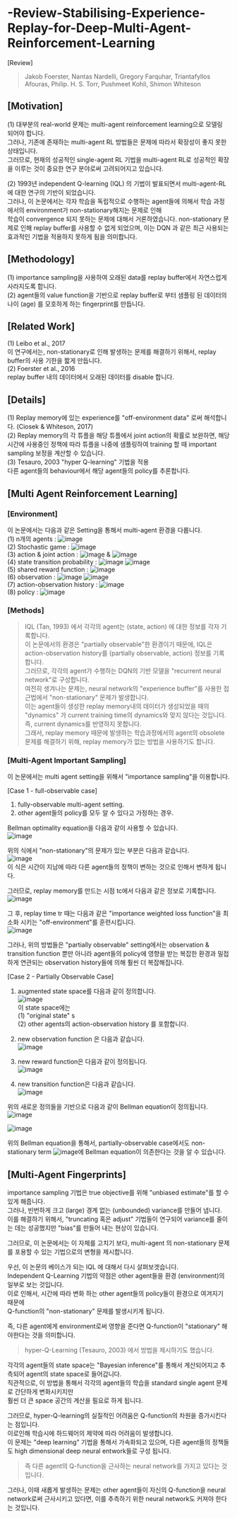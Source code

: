 # -Review-Stabilising-Experience-Replay-for-Deep-Multi-Agent-Reinforcement-Learning
[Review]
> Jakob Foerster, Nantas Nardelli,  Gregory Farquhar, Triantafyllos Afouras, Philip. H. S. Torr, Pushmeet Kohli, Shimon Whiteson

## [Motivation]
(1) 대부분의 real-world 문제는 multi-agent reinforcement learning으로 모델링 되어야 합니다.  
그러나, 기존에 존재하는 multi-agent RL 방법들은 문제에 따라서 확장성이 좋지 못한 상태입니다.  
그러므로, 현재의 성공적인 single-agent RL 기법을 multi-agent RL로 성공적인 확장을 이루는 것이 중요한 연구 분야로써 고려되어지고 있습니다.  

(2) 1993년 independent Q-learning (IQL) 의 기법이 발표되면서 multi-agent-RL에 대한 연구의 기반이 되었습니다.  
그러나, 이 논문에서는 각자 학습을 독립적으로 수행하는 agent들에 의해서 학습 과정에서의 environment가 non-stationary해지는 문제로 인해  
학습이 convergence 되지 못하는 문제에 대해서 거론하였습니다. non-stationary 문제로 인해 replay buffer를 사용할 수 없게 되었으며, 이는 DQN 과 같은 최근 사용되는 효과적인 기법을 적용하지 못하게 됨을 의미합니다.  

## [Methodology]
(1) importance sampling을 사용하여 오래된 data를 replay buffer에서 자연스럽게 사라지도록 합니다.  
(2) agent들의 value function을 기반으로 replay buffer로 부터 샘플링 된 데이터의 나이 (age) 를 모호하게 하는 fingerprint를 만듭니다.  

## [Related Work]
(1) Leibo et al., 2017  
이 연구에서는, non-stationary로 인해 발생하는 문제를 해결하기 위해서, replay buffer의 사용 기한을 짧게 만듭니다.  
(2) Foerster et al., 2016  
replay buffer 내의 데이터에서 오래된 데이터를 disable 합니다.  

## [Details]
(1) Replay memory에 있는 experience를 "off-environment data" 로써 해석합니다. (Ciosek & Whiteson, 2017)  
(2) Replay memory의 각 튜플을 해당 튜플에서 joint action의 확률로 보완하면, 해당 시간에 사용중인 정책에 따라 튜플을 나중에 샘플링하여 training 할 때 important sampling 보정을 계산할 수 있습니다.  
(3) Tesauro, 2003 "hyper Q-learning" 기법을 적용  
다른 agent들의 behaviour에서 해당 agent들의 policy를 추론합니다.  

## [Multi Agent Reinforcement Learning]
### [Environment]
이 논문에서는 다음과 같은 Setting을 통해서 multi-agent 환경을 다룹니다.  
(1) n개의 agents : ![image](https://user-images.githubusercontent.com/40893452/45855672-247c5800-bd8c-11e8-854d-385c0ea1a0e9.png)  
(2) Stochastic game : ![image](https://user-images.githubusercontent.com/40893452/45855688-352cce00-bd8c-11e8-9f02-568688f71e8a.png)  
(3) action & joint action : ![image](https://user-images.githubusercontent.com/40893452/45855711-61e0e580-bd8c-11e8-9245-373e49569970.png) & ![image](https://user-images.githubusercontent.com/40893452/45855721-6d341100-bd8c-11e8-9c33-761844a891fb.png)  
(4) state transition probability : ![image](https://user-images.githubusercontent.com/40893452/45855721-6d341100-bd8c-11e8-9c33-761844a891fb.png) ![image](https://user-images.githubusercontent.com/40893452/45855758-92c11a80-bd8c-11e8-8558-98c4855297c4.png)  
(5) shared reward function : ![image](https://user-images.githubusercontent.com/40893452/45855773-a3719080-bd8c-11e8-9eac-d83cd3125889.png)  
(6) observation : ![image](https://user-images.githubusercontent.com/40893452/45855789-bbe1ab00-bd8c-11e8-9518-04c95cc4d63c.png) ![image](https://user-images.githubusercontent.com/40893452/45855800-c7cd6d00-bd8c-11e8-99ed-1c20159ff7e7.png)   
(7) action-observation history : ![image](https://user-images.githubusercontent.com/40893452/45855865-1975f780-bd8d-11e8-8c29-7d716ce79eb5.png)  
(8) policy : ![image](https://user-images.githubusercontent.com/40893452/45855963-812c4280-bd8d-11e8-9656-d159750500c4.png)

### [Methods]
> IQL (Tan, 1993) 에서 각각의 agent는 (state, action) 에 대한 정보를 각자 기록합니다.   
이 논문에서의 환경은 "partially observable"한 환경이기 때문에, IQL은 action-observation history를 (partially observable, action) 정보를 기록합니다.   
그러므로, 각각의 agent가 수행하는 DQN의 기반 모델을 "recurrent neural network"로 구성합니다.   
여전히 생겨나는 문제는, neural network의 "experience buffer"를 사용한 접근법에서 "non-stationary" 문제가 발생합니다.  
> 이는 agent들이 생성한 replay memory내의 데이터가 생성되었을 때의 "dynamics" 가 current training time의 dynamics와 맞지 않다는 것입니다. 즉, current dynamics를 반영하지 못합니다.   
> 그래서, replay memory 때문에 발생하는 학습과정에서의 agent의 obsolete 문제를 해결하기 위해, replay memory가 없는 방법을 사용하기도 합니다.  
### [Multi-Agent Important Sampling]
이 논문에서는 multi agent setting을 위해서 "importance sampling"을 이용합니다.  

[Case 1 - full-observable case]
1. fully-observable multi-agent setting.  
2. other agent들의 policy를 모두 알 수 있다고 가정하는 경우.  

Bellman optimality equation을 다음과 같이 사용할 수 있습니다.   
![image](https://user-images.githubusercontent.com/40893452/45858330-e422d700-bd97-11e8-84b6-db423fccd0b9.png)  

위의 식에서 "non-stationary"의 문제가 있는 부분은 다음과 같습니다.   
![image](https://user-images.githubusercontent.com/40893452/45858423-47ad0480-bd98-11e8-9bb6-3643178f82e5.png)   
이 식은 시간이 지남에 따라 다른 agent들의 정책이 변하는 것으로 인해서 변하게 됩니다.  

그러므로, replay memory를 만드는 시점 tc에서 다음과 같은 정보로 기록합니다.  
![image](https://user-images.githubusercontent.com/40893452/45858459-7925d000-bd98-11e8-9728-559fedbf6329.png)  

그 후, replay time tr 때는 다음과 같은 "importance weighted loss function"을 최소화 시키는 "off-environment"를 훈련시킵니다.  
![image](https://user-images.githubusercontent.com/40893452/45858481-a1adca00-bd98-11e8-8717-d1b190448e83.png)

그러나, 위의 방법들은 "partially observable" setting에서는 observation & transition function 뿐만 아니라 agent들의 policy에 영향을 받는 복잡한 환경과 밀접하게 연관되는 observation history들에 의해 훨씬 더 복잡해집니다.   

[Case 2 - Partially Observable Case]
1. augmented state space를 다음과 같이 정의합니다.   
![image](https://user-images.githubusercontent.com/40893452/45858731-db330500-bd99-11e8-8785-08f1603fc0ce.png)  
이 state space에는  
(1) "original state" s   
(2) other agents의 action-observation history 
를 포함합니다.  

2. new observation function 은 다음과 같습니다.  
![image](https://user-images.githubusercontent.com/40893452/45859150-c48dad80-bd9b-11e8-88dd-b5551740b9f1.png)

3. new reward function은 다음과 같이 정의됩니다.  
![image](https://user-images.githubusercontent.com/40893452/45859165-d0796f80-bd9b-11e8-8de9-8b00ebc3d471.png)

4. new transition function은 다음과 같습니다.  
![image](https://user-images.githubusercontent.com/40893452/45859177-e4bd6c80-bd9b-11e8-9257-e217e408aad4.png)

위의 새로운 정의들을 기반으로 다음과 같이 Bellman equation이 정의됩니다.  
![image](https://user-images.githubusercontent.com/40893452/45859210-0880b280-bd9c-11e8-8971-dcc9d3084998.png)

![image](https://user-images.githubusercontent.com/40893452/45859267-54cbf280-bd9c-11e8-9bcd-3b5d32a7807b.png)

위의 Bellman equation을 통해서, partially-observable case에서도 non-stationary term ![image](https://user-images.githubusercontent.com/40893452/45859281-6ca37680-bd9c-11e8-9919-fe146faafa1f.png)에 Bellman equation이 의존한다는 것을 알 수 있습니다.  

## [Multi-Agent Fingerprints]
importance sampling 기법은 true objective를 위해 "unbiased estimate"를 할 수 있게 해줍니다.  
그러나, 빈번하게 크고 (large) 경계 없는 (unbounded) variance를 만들어 냅니다.  
이를 해결하기 위해서, "truncating 혹은 adjust" 기법들이 연구되어 variance를 줄이는 데는 성공했지만 "bias"를 만들어 내는 현상이 있습니다.  

그러므로, 이 논문에서는 이 자체를 고치기 보다, multi-agent 의 non-stationary 문제를 포용할 수 있는 기법으로의 변형을 제시합니다.  

우선, 이 논문의 베이스가 되는 IQL 에 대해서 다시 살펴보겟습니다.  
Independent Q-Learning 기법의 약점은 other agent들을 환경 (environment)의 일부로 보는 것입니다.  
이로 인해서, 시간에 따라 변화 하는 other agent들의 policy들이 환경으로 여겨지기 때문에  
Q-function의 "non-stationary" 문제를 발생시키게 됩니다.  

즉, 다른 agent에게 environment로써 영향을 준다면 Q-function이 "stationary" 해야한다는 것을 의미합니다.  
> hyper-Q-Learning (Tesauro, 2003) 에서 방법을 제시하기도 했습니다.  

각각의 agent들의 state space는 "Bayesian inference"를 통해서 계산되어지고 추측되어 agent의 state space로 들어갑니다.  
직관적으로, 이 방법을 통해서 각각의 agent들의 학습을 standard single agent 문제로 간단하게 변화시키지만  
훨씬 더 큰 space 공간의 계산을 필요로 하게 됩니다.  

그러므로, hyper-Q-learning의 실질적인 어려움은 Q-function의 차원을 증가시킨다는 점입니다.  
이로인해 학습시에 하드웨어의 제약에 따라 어려움이 발생합니다.  
이 문제는 "deep learning" 기법을 통해서 가속화되고 있으며, 다른 agent들의 정책들도 high dimensional deep neural entwork들로 구성 됩니다.  
> 즉 다른 agent의 Q-function을 근사하는 neural network를 가지고 있다는 것입니다.  

그러나, 이때 새롭게 발생하는 문제는 other agent들이 자신의 Q-function을 neural network로써 근사시키고 있다면, 이를 추측하기 위한 neural network도 커져야 한다는 것입니다.   














